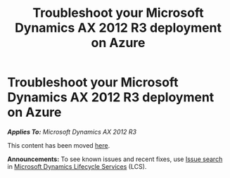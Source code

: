 ﻿---
title: Troubleshoot your Microsoft Dynamics AX 2012 R3 deployment on Azure
TOCTitle: Troubleshoot your deployment
ms:assetid: 60a939a1-636b-4cfb-bc71-f3eee4ee789e
ms:mtpsurl: https://technet.microsoft.com/en-us/library/Dn741580(v=AX.60)
ms:contentKeyID: 62226738
ms.date: 09/20/2017
mtps_version: v=AX.60
---

# Troubleshoot your Microsoft Dynamics AX 2012 R3 deployment on Azure 


_**Applies To:** Microsoft Dynamics AX 2012 R3_

This content has been moved [here](https://go.microsoft.com/fwlink/?linkid=858579).

  
**Announcements:** To see known issues and recent fixes, use [Issue search](http://go.microsoft.com/fwlink/?linkid=389258) in [Microsoft Dynamics Lifecycle Services](http://go.microsoft.com/fwlink/?linkid=306505) (LCS).

